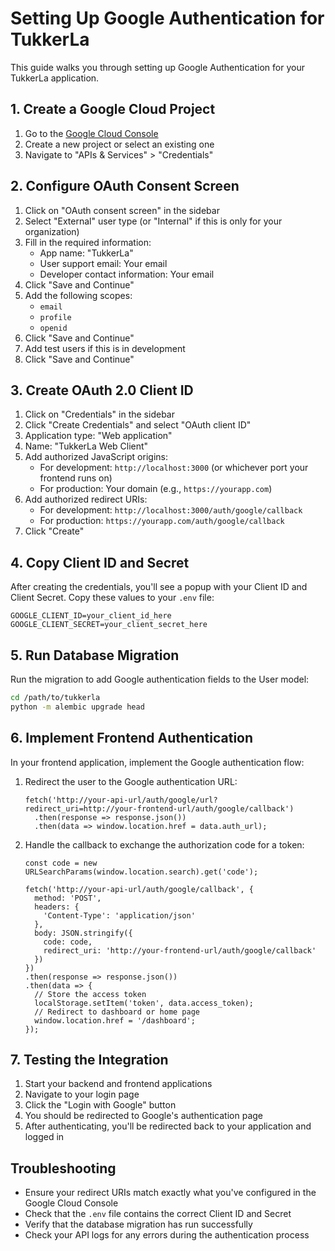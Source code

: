# Setting Up Google Authentication for TukkerLa

This guide walks you through setting up Google Authentication for your TukkerLa application.

## 1. Create a Google Cloud Project

1. Go to the [Google Cloud Console](https://console.cloud.google.com/)
2. Create a new project or select an existing one
3. Navigate to "APIs & Services" > "Credentials"

## 2. Configure OAuth Consent Screen

1. Click on "OAuth consent screen" in the sidebar
2. Select "External" user type (or "Internal" if this is only for your organization)
3. Fill in the required information:
   - App name: "TukkerLa"
   - User support email: Your email
   - Developer contact information: Your email
4. Click "Save and Continue"
5. Add the following scopes:
   - `email`
   - `profile`
   - `openid`
6. Click "Save and Continue"
7. Add test users if this is in development
8. Click "Save and Continue"

## 3. Create OAuth 2.0 Client ID

1. Click on "Credentials" in the sidebar
2. Click "Create Credentials" and select "OAuth client ID"
3. Application type: "Web application"
4. Name: "TukkerLa Web Client"
5. Add authorized JavaScript origins:
   - For development: `http://localhost:3000` (or whichever port your frontend runs on)
   - For production: Your domain (e.g., `https://yourapp.com`)
6. Add authorized redirect URIs:
   - For development: `http://localhost:3000/auth/google/callback`
   - For production: `https://yourapp.com/auth/google/callback`
7. Click "Create"

## 4. Copy Client ID and Secret

After creating the credentials, you'll see a popup with your Client ID and Client Secret. Copy these values to your `.env` file:

```
GOOGLE_CLIENT_ID=your_client_id_here
GOOGLE_CLIENT_SECRET=your_client_secret_here
```

## 5. Run Database Migration

Run the migration to add Google authentication fields to the User model:

```bash
cd /path/to/tukkerla
python -m alembic upgrade head
```

## 6. Implement Frontend Authentication

In your frontend application, implement the Google authentication flow:

1. Redirect the user to the Google authentication URL:
   ```
   fetch('http://your-api-url/auth/google/url?redirect_uri=http://your-frontend-url/auth/google/callback')
     .then(response => response.json())
     .then(data => window.location.href = data.auth_url);
   ```

2. Handle the callback to exchange the authorization code for a token:
   ```
   const code = new URLSearchParams(window.location.search).get('code');
   
   fetch('http://your-api-url/auth/google/callback', {
     method: 'POST',
     headers: {
       'Content-Type': 'application/json'
     },
     body: JSON.stringify({
       code: code,
       redirect_uri: 'http://your-frontend-url/auth/google/callback'
     })
   })
   .then(response => response.json())
   .then(data => {
     // Store the access token
     localStorage.setItem('token', data.access_token);
     // Redirect to dashboard or home page
     window.location.href = '/dashboard';
   });
   ```

## 7. Testing the Integration

1. Start your backend and frontend applications
2. Navigate to your login page
3. Click the "Login with Google" button
4. You should be redirected to Google's authentication page
5. After authenticating, you'll be redirected back to your application and logged in

## Troubleshooting

- Ensure your redirect URIs match exactly what you've configured in the Google Cloud Console
- Check that the `.env` file contains the correct Client ID and Secret
- Verify that the database migration has run successfully
- Check your API logs for any errors during the authentication process 